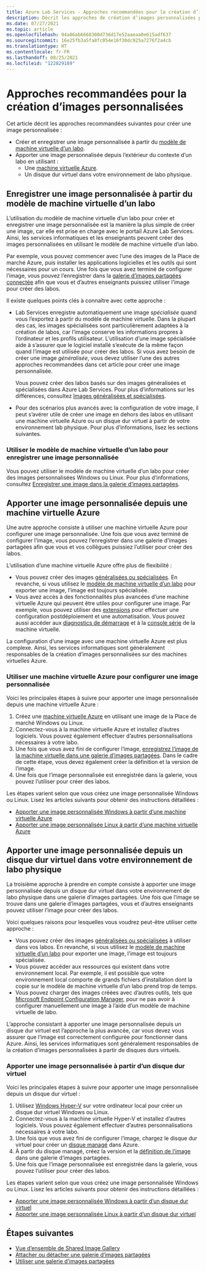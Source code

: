 ```yaml
---
title: Azure Lab Services - Approches recommandées pour la création d’images personnalisées pour les labos
description: Décrit les approches de création d’images personnalisées pour les labos.
ms.date: 07/27/2021
ms.topic: article
ms.openlocfilehash: 94a86ab6668300d736d17e52aaeaa0e615adf637
ms.sourcegitcommit: 16e25fb3a5fa8fc054e16f30dc925a7276f2a4cb
ms.translationtype: HT
ms.contentlocale: fr-FR
ms.lasthandoff: 08/25/2021
ms.locfileid: "122829189"
---
```

# <a name="recommended-approaches-for-creating-custom-images"></a>Approches recommandées pour la création d’images personnalisées
Cet article décrit les approches recommandées suivantes pour créer une image personnalisée :

-   Créer et enregistrer une image personnalisée à partir du [modèle de machine virtuelle d’un labo](how-to-create-manage-template.md).
-   Apporter une image personnalisée depuis l’extérieur du contexte d’un labo en utilisant :
    - Une [machine virtuelle Azure](https://azure.microsoft.com/services/virtual-machines/).
    - Un disque dur virtuel dans votre environnement de labo physique.

## <a name="save-a-custom-image-from-a-labs-template-vm"></a>Enregistrer une image personnalisée à partir du modèle de machine virtuelle d’un labo

L’utilisation du modèle de machine virtuelle d’un labo pour créer et enregistrer une image personnalisée est la manière la plus simple de créer une image, car elle est prise en charge avec le portail Azure Lab Services. Ainsi, les services informatiques et les enseignants peuvent créer des images personnalisées en utilisant le modèle de machine virtuelle d’un labo.

Par exemple, vous pouvez commencer avec l’une des images de la Place de marché Azure, puis installer les applications logicielles et les outils qui sont nécessaires pour un cours. Une fois que vous avez terminé de configurer l’image, vous pouvez l’enregistrer dans la [galerie d’images partagées connectée](how-to-attach-detach-shared-image-gallery.md) afin que vous et d’autres enseignants puissiez utiliser l’image pour créer des labos.

Il existe quelques points clés à connaître avec cette approche :

- Lab Services enregistre automatiquement une image *spécialisée* quand vous l’exportez à partir du modèle de machine virtuelle. Dans la plupart des cas, les images spécialisées sont particulièrement adaptées à la création de labos, car l’image conserve les informations propres à l’ordinateur et les profils utilisateur. L’utilisation d’une image spécialisée aide à s’assurer que le logiciel installé s’exécute de la même façon quand l’image est utilisée pour créer des labos. Si vous avez besoin de créer une image *généralisée*, vous devez utiliser l’une des autres approches recommandées dans cet article pour créer une image personnalisée.

    Vous pouvez créer des labos basés sur des images généralisées et spécialisées dans Azure Lab Services. Pour plus d’informations sur les différences, consultez [Images généralisées et spécialisées](../virtual-machines/shared-image-galleries.md#generalized-and-specialized-images).

- Pour des scénarios plus avancés avec la configuration de votre image, il peut s’avérer utile de créer une image en dehors des labos en utilisant une machine virtuelle Azure ou un disque dur virtuel à partir de votre environnement lab physique. Pour plus d’informations, lisez les sections suivantes.

### <a name="use-a-labs-template-vm-to-save-a-custom-image"></a>Utiliser le modèle de machine virtuelle d’un labo pour enregistrer une image personnalisée 

Vous pouvez utiliser le modèle de machine virtuelle d’un labo pour créer des images personnalisées Windows ou Linux. Pour plus d’informations, consultez [Enregistrer une image dans la galerie d’images partagées](how-to-use-shared-image-gallery.md#save-an-image-to-the-shared-image-gallery).

## <a name="bring-a-custom-image-from-an-azure-vm"></a>Apporter une image personnalisée depuis une machine virtuelle Azure

Une autre approche consiste à utiliser une machine virtuelle Azure pour configurer une image personnalisée. Une fois que vous avez terminé de configurer l’image, vous pouvez l’enregistrer dans une galerie d’images partagées afin que vous et vos collègues puissiez l’utiliser pour créer des labos.

L’utilisation d’une machine virtuelle Azure offre plus de flexibilité :
- Vous pouvez créer des images [généralisées ou spécialisées](../virtual-machines/shared-image-galleries.md#generalized-and-specialized-images). En revanche, si vous utilisez le [modèle de machine virtuelle d’un labo](how-to-use-shared-image-gallery.md) pour exporter une image, l’image est toujours spécialisée.
- Vous avez accès à des fonctionnalités plus avancées d’une machine virtuelle Azure qui peuvent être utiles pour configurer une image. Par exemple, vous pouvez utiliser des [extensions](../virtual-machines/extensions/overview.md) pour effectuer une configuration postdéploiement et une automatisation. Vous pouvez aussi accéder aux [diagnostics de démarrage](../virtual-machines/boot-diagnostics.md) et à la [console série](/troubleshoot/azure/virtual-machines/serial-console-overview) de la machine virtuelle.

La configuration d’une image avec une machine virtuelle Azure est plus complexe. Ainsi, les services informatiques sont généralement responsables de la création d’images personnalisées sur des machines virtuelles Azure.

### <a name="use-an-azure-vm-to-set-up-a-custom-image"></a>Utiliser une machine virtuelle Azure pour configurer une image personnalisée

Voici les principales étapes à suivre pour apporter une image personnalisée depuis une machine virtuelle Azure :

1. Créez une [machine virtuelle Azure](https://azure.microsoft.com/services/virtual-machines/) en utilisant une image de la Place de marché Windows ou Linux.
1. Connectez-vous à la machine virtuelle Azure et installez d’autres logiciels. Vous pouvez également effectuer d’autres personnalisations nécessaires à votre labo.
1. Une fois que vous avez fini de configurer l’image, [enregistrez l’image de la machine virtuelle dans une galerie d’images partagées](../virtual-machines/image-version-vm-powershell.md). Dans le cadre de cette étape, vous devez également créer la définition et la version de l’image.
1. Une fois que l’image personnalisée est enregistrée dans la galerie, vous pouvez l’utiliser pour créer des labos. 

Les étapes varient selon que vous créez une image personnalisée Windows ou Linux. Lisez les articles suivants pour obtenir des instructions détaillées :

-   [Apporter une image personnalisée Windows à partir d’une machine virtuelle Azure](how-to-bring-custom-windows-image-azure-vm.md)
-   [Apporter une image personnalisée Linux à partir d’une machine virtuelle Azure](how-to-bring-custom-linux-image-azure-vm.md)

## <a name="bring-a-custom-image-from-a-vhd-in-your-physical-lab-environment"></a>Apporter une image personnalisée depuis un disque dur virtuel dans votre environnement de labo physique

La troisième approche à prendre en compte consiste à apporter une image personnalisée depuis un disque dur virtuel dans votre environnement de labo physique dans une galerie d’images partagées. Une fois que l’image se trouve dans une galerie d’images partagées, vous et d’autres enseignants pouvez utiliser l’image pour créer des labos.

Voici quelques raisons pour lesquelles vous voudrez peut-être utiliser cette approche :

- Vous pouvez créer des images [généralisées ou spécialisées](../virtual-machines/shared-image-galleries.md#generalized-and-specialized-images) à utiliser dans vos labos. En revanche, si vous utilisez le [modèle de machine virtuelle d’un labo](how-to-use-shared-image-gallery.md) pour exporter une image, l’image est toujours spécialisée.
- Vous pouvez accéder aux ressources qui existent dans votre environnement local. Par exemple, il est possible que votre environnement local comporte de grands fichiers d’installation dont la copie sur le modèle de machine virtuelle d’un labo prend trop de temps.
- Vous pouvez charger des images créées avec d’autres outils, tels que [Microsoft Endpoint Configuration Manager](/mem/configmgr/core/understand/introduction), pour ne pas avoir à configurer manuellement une image à l’aide d’un modèle de machine virtuelle de labo.

L’approche consistant à apporter une image personnalisée depuis un disque dur virtuel est l’approche la plus avancée, car vous devez vous assurer que l’image est correctement configurée pour fonctionner dans Azure. Ainsi, les services informatiques sont généralement responsables de la création d’images personnalisées à partir de disques durs virtuels.

### <a name="bring-a-custom-image-from-a-vhd"></a>Apporter une image personnalisée à partir d’un disque dur virtuel

Voici les principales étapes à suivre pour apporter une image personnalisée depuis un disque dur virtuel :

1. Utilisez [Windows Hyper-V](/virtualization/hyper-v-on-windows/about/) sur votre ordinateur local pour créer un disque dur virtuel Windows ou Linux.
1. Connectez-vous à la machine virtuelle Hyper-V et installez d’autres logiciels. Vous pouvez également effectuer d’autres personnalisations nécessaires à votre labo.
1. Une fois que vous avez fini de configurer l’image, chargez le disque dur virtuel pour créer un [disque managé](../virtual-machines/managed-disks-overview.md) dans Azure.
1. À partir du disque managé, créez la version et la [définition de l’image](../virtual-machines/shared-image-galleries.md#image-definitions) dans une galerie d’images partagées.
1. Une fois que l’image personnalisée est enregistrée dans la galerie, vous pouvez l’utiliser pour créer des labos. 

Les étapes varient selon que vous créez une image personnalisée Windows ou Linux. Lisez les articles suivants pour obtenir des instructions détaillées :

-   [Apporter une image personnalisée Windows à partir d’un disque dur virtuel](upload-custom-image-shared-image-gallery.md)
-   [Apporter une image personnalisée Linux à partir d’un disque dur virtuel](how-to-bring-custom-linux-image-vhd.md)

## <a name="next-steps"></a>Étapes suivantes

* [Vue d’ensemble de Shared Image Gallery](../virtual-machines/shared-image-galleries.md)
* [Attacher ou détacher une galerie d’images partagées](how-to-attach-detach-shared-image-gallery.md)
* [Utiliser une galerie d’images partagées](how-to-use-shared-image-gallery.md)
